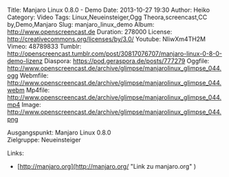 Title: Manjaro Linux 0.8.0 - Demo
Date: 2013-10-27 19:30
Author: Heiko
Category: Video
Tags: Linux,Neueinsteiger,Ogg Theora,screencast,CC by,Demo,Manjaro
Slug: manjaro_linux_demo
Album: http://www.openscreencast.de
Duration: 278000
License: http://creativecommons.org/licenses/by/3.0/
Youtube: NliwXm4TH2M
Vimeo: 48789833
Tumblr: http://openscreencast.tumblr.com/post/30817076707/manjaro-linux-0-8-0-demo-lizenz
Diaspora: https://pod.geraspora.de/posts/777279
Oggfile: http://www.openscreencast.de/archive/glimpse/manjarolinux_glimpse_044.ogg
Webmfile: http://www.openscreencast.de/archive/glimpse/manjarolinux_glimpse_044.webm
Mp4file: http://www.openscreencast.de/archive/glimpse/manjarolinux_glimpse_044.mp4
Image: http://www.openscreencast.de/archive/glimpse/manjarolinux_glimpse_044.png

Ausgangspunkt: Manjaro Linux 0.8.0  
Zielgruppe: Neueinsteiger  

Links:

  * [http://manjaro.org](http://manjaro.org/ "Link zu manjaro.org" )


